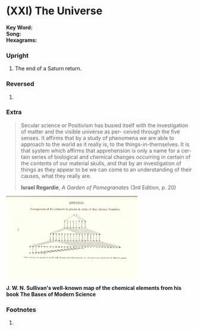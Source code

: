 # (XXI) The Universe

**Key Word:**   
**Song:**   
**Hexagrams:** 



### Upright

1) The end of a Saturn return.



### Reversed

1) 



### Extra﻿

>Secular science or Positivism has busied itself with the investigation of matter and the visible universe as per- ceived through the five senses. It affirms that by a study of phenomena we are able to approach to the world as it really is, to the things-in-themselves. It is that system which affirms that apprehension is only a name for a cer- tain series of biological and chemical changes occurring in certain of the contents of our material skulls, and that by an investigation of things as they appear to be we can come to an understanding of their causes, what they really are.
>
>**Israel Regardie**, *A Garden of Pomegranates* (3rd Edition, p. 20)

<img src="https://raw.githubusercontent.com/abuicke/tarot/master/major%20arcana/(21)%20The%20Universe/J.%20W.%20N.%20Sullivan's%20well-known%20map%20of%20the%20chemical%20elements.jpg" alt="Map of the Chemical Elements" width="70%"/>

**J. W. N. Sullivan's well-known map of the chemical elements from his book The Bases of Modern Science**



### Footnotes

1. 


